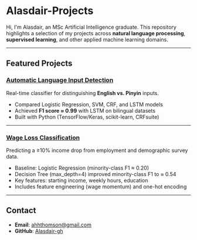 # Alasdair-Projects

Hi, I'm Alasdair, an MSc Artificial Intelligence graduate. This repository highlights a selection of my projects across **natural language processing**, **supervised learning**, and other applied machine learning domains.


---

## Featured Projects  

### [Automatic Language Input Detection](https://github.com/Alasdair-gh/automatic-language-input-detection)  
Real-time classifier for distinguishing **English vs. Pinyin** inputs.  
- Compared Logistic Regression, SVM, CRF, and LSTM models  
- Achieved **F1 score ≈ 0.99** with LSTM on bilingual datasets  
- Built with Python (TensorFlow/Keras, scikit-learn, CRFsuite)  

---

### [Wage Loss Classification](https://github.com/Alasdair-gh/wage-loss-classification)  
Predicting a ≥10% income drop from employment and demographic survey data.  
- Baseline: Logistic Regression (minority-class F1 ≈ 0.20)  
- Decision Tree (max_depth=4) improved minority-class F1 to ≈ 0.54  
- Key features: starting income, weekly hours, education  
- Includes feature engineering (wage momentum) and one-hot encoding  

---

## Contact  
- **Email**: ahhthomson@gmail.com  
- **GitHub**: [Alasdair-gh](https://github.com/Alasdair-gh)  
